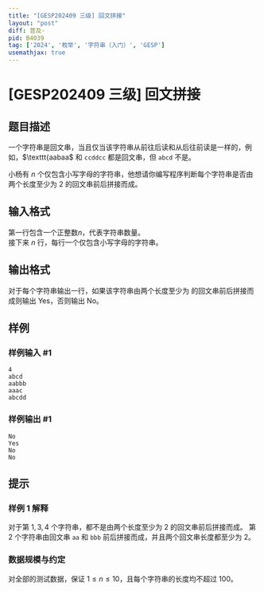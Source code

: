 ```yaml
---
title: "[GESP202409 三级] 回文拼接"
layout: "post"
diff: 普及-
pid: B4039
tag: ['2024', '枚举', '字符串（入门）', 'GESP']
usemathjax: true
---
```


# [GESP202409 三级] 回文拼接
## 题目描述

一个字符串是回文串，当且仅当该字符串从前往后读和从后往前读是一样的，例如，$\texttt{aabaa$ 和 $\texttt{ccddcc}$ 都是回文串，但 $\texttt{abcd}$ 不是。

小杨有 $n$ 个仅包含小写字母的字符串，他想请你编写程序判断每个字符串是否由两个长度至少为 $2$ 的回文串前后拼接而成。
## 输入格式

第一行包含一个正整数$n$，代表字符串数量。  
接下来 $n$ 行，每行一个仅包含小写字母的字符串。
## 输出格式

对于每个字符串输出一行，如果该字符串由两个长度至少为 的回文串前后拼接而成则输出 Yes，否则输出 No。
## 样例

### 样例输入 #1
```
4
abcd
aabbb
aaac
abcdd
```
### 样例输出 #1
```
No
Yes
No
No
```
## 提示

### 样例 1 解释

对于第 $1,3,4$ 个字符串，都不是由两个长度至少为 $2$ 的回文串前后拼接而成。
第 $2$ 个字符串由回文串 $\texttt{aa}$ 和 $\texttt{bbb}$ 前后拼接而成，并且两个回文串长度都至少为 $2$。

### 数据规模与约定

对全部的测试数据，保证 $1 \leq n \leq 10$，且每个字符串的长度均不超过 $100$。
